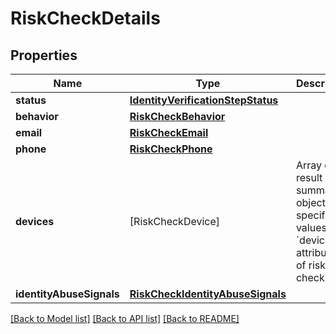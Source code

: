 # RiskCheckDetails

## Properties
Name | Type | Description | Notes
------------ | ------------- | ------------- | -------------
**status** | [**IdentityVerificationStepStatus**](IdentityVerificationStepStatus.md) |  | 
**behavior** | [**RiskCheckBehavior**](RiskCheckBehavior.md) |  | 
**email** | [**RiskCheckEmail**](RiskCheckEmail.md) |  | 
**phone** | [**RiskCheckPhone**](RiskCheckPhone.md) |  | 
**devices** | [RiskCheckDevice] | Array of result summary objects specifying values for &#x60;device&#x60; attributes of risk check. | 
**identityAbuseSignals** | [**RiskCheckIdentityAbuseSignals**](RiskCheckIdentityAbuseSignals.md) |  | 

[[Back to Model list]](../README.md#documentation-for-models) [[Back to API list]](../README.md#documentation-for-api-endpoints) [[Back to README]](../README.md)


